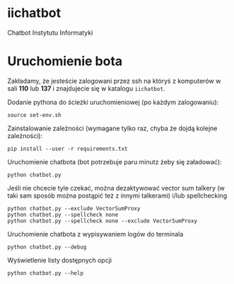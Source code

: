 # iichatbot
Chatbot Instytutu Informatyki

# Uruchomienie bota

Zakładamy, że jesteście zalogowani przez ssh na któryś z komputerów w sali **110** lub **137** i znajdujecie się w katalogu `iichatbot`.

Dodanie pythona do ścieżki uruchomieniowej (po każdym zalogowaniu):
```
source set-env.sh
```

Zainstalowanie zależności (wymagane tylko raz, chyba że dojdą kolejne zależności):
```
pip install --user -r requirements.txt
```

Uruchomienie chatbota (bot potrzebuje paru minutz żeby się załadować):
```
python chatbot.py
```

Jeśli nie chcecie tyle czekać, można dezaktywować vector sum talkery (w taki sam sposób można postąpić też z innymi talkerami) i/lub spellchecking
```
python chatbot.py --exclude VectorSumProxy
python chatbot.py --spellcheck none
python chatbot.py --spellcheck none --exclude VectorSumProxy
```

Uruchomienie chatbota z wypisywaniem logów do terminala
```
python chatbot.py --debug
```

Wyświetlenie listy dostępnych opcji
```
python chatbot.py --help
```
